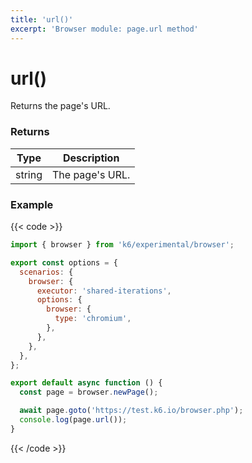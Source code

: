 ```yaml
---
title: 'url()'
excerpt: 'Browser module: page.url method'
---
```


# url()

Returns the page's URL.

### Returns

| Type   | Description     |
| ------ | --------------- |
| string | The page's URL. |

### Example

{{< code >}}

```javascript
import { browser } from 'k6/experimental/browser';

export const options = {
  scenarios: {
    browser: {
      executor: 'shared-iterations',
      options: {
        browser: {
          type: 'chromium',
        },
      },
    },
  },
};

export default async function () {
  const page = browser.newPage();

  await page.goto('https://test.k6.io/browser.php');
  console.log(page.url());
}
```

{{< /code >}}
